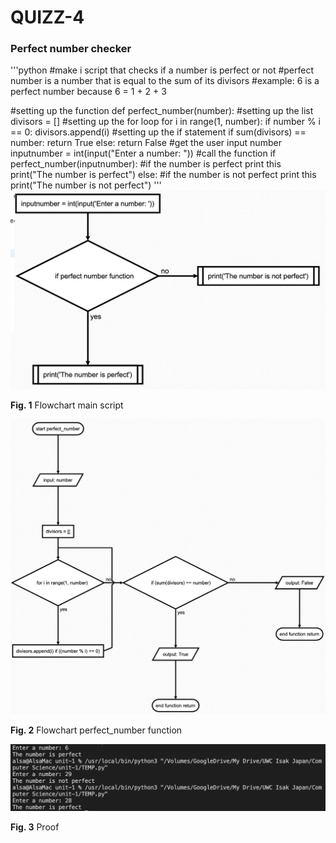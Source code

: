 # QUIZZ-4
### Perfect number checker
'''python
#make i script that checks if a number is perfect or not
#perfect number is a number that is equal to the sum of its divisors
#example: 6 is a perfect number because 6 = 1 + 2 + 3

#setting up the function
def perfect_number(number):
    #setting up the list
    divisors = []
    #setting up the for loop
    for i in range(1, number):
        if number % i == 0:
            divisors.append(i)
    #setting up the if statement
    if sum(divisors) == number:
        return True
    else:
        return False
#get the user input number
inputnumber = int(input("Enter a number: "))
#call the function
if perfect_number(inputnumber):
    #if the number is perfect print this
    print("The number is perfect")
else:
    #if the number is not perfect print this
    print("The number is not perfect")
'''
![](../Images/quizz4-flowchart-main.png)

 **Fig. 1** Flowchart main script

 ![](../Images/quizz4-flowchart-function.png)

 **Fig. 2** Flowchart perfect_number function

 ![](../Images/quizz4-proof.png)

 **Fig. 3** Proof
